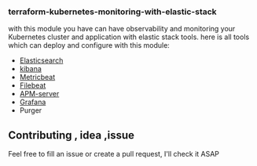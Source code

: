 ### terraform-kubernetes-monitoring-with-elastic-stack



with this module you have can have observability and monitoring your Kubernetes cluster and application with elastic stack tools.
here is all tools which can deploy and configure with this module:

* [Elasticsearch](https://github.com/elastic/elasticsearch)
* [kibana](https://github.com/elastic/kibana)
* [Metricbeat](https://github.com/elastic/beats/tree/master/metricbeat)
* [Filebeat](https://github.com/elastic/beats/tree/master/filebeat)
* [APM-server](https://github.com/elastic/apm-server)
* [Grafana](https://github.com/grafana/grafana)
* Purger


















## Contributing , idea ,issue
Feel free to fill an issue or create a pull request, I'll check it ASAP


<!-- ## todo
*   create demo of grafana dashboards for filebeat and metricbeat for alerting 
*   add custom kube_state_metrics for more ability to configuration
*   Description for values


<!-- for annotations : https://github.com/hashicorp/terraform-provider-helm/issues/149 -->
<!-- https://github.com/hashicorp/terraform-provider-helm/issues/132 -->
